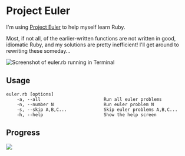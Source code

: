 # Project Euler

I'm using [Project Euler](http://projecteuler.net/) to help myself learn Ruby.

Most, if not all, of the earlier-written functions are not written in good, idiomatic Ruby, and my solutions are pretty inefficient! I'll get around to rewriting these someday...

![Screenshot of euler.rb running in Terminal](https://raw.github.com/allewun/euler/master/euler.png)

## Usage

    euler.rb [options]
        -a, --all                        Run all euler problems
        -n, --number N                   Run euler problem N
        -s, --skip A,B,C...              Skip euler problems A,B,C...
        -h, --help                       Show the help screen

## Progress

![](http://projecteuler.net/profile/allewun.png)